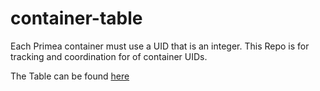 # container-table
Each Primea container must use a UID that is an integer. This Repo is for tracking and coordination for of container UIDs.

The Table can be found [here](table.csv)
